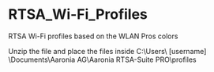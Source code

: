 # RTSA_Wi-Fi_Profiles
RTSA Wi-Fi profiles based on the WLAN Pros colors

Unzip the file and place the files inside C:\Users\ [username] \Documents\Aaronia AG\Aaronia RTSA-Suite PRO\profiles
